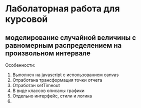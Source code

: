 # Лаболаторная работа для курсовой
## моделирование случайной величины с равномерным распределением на произвольном интервале

Особенности:
1. Выполнен на javascript с использованием canvas
2. Отработана трансформация точки отчета
3. Отработан setTimeout
4. В виде классов описаны графики
5. Отдельно интерфейс, стили и логика
6. 

